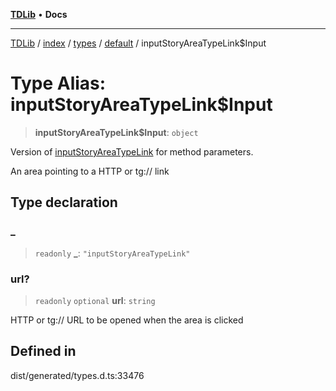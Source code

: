 [**TDLib**](../../../../../../README.md) • **Docs**

***

[TDLib](../../../../../../modules.md) / [index](../../../../../README.md) / [types](../../../README.md) / [default](../README.md) / inputStoryAreaTypeLink$Input

# Type Alias: inputStoryAreaTypeLink$Input

> **inputStoryAreaTypeLink$Input**: `object`

Version of [inputStoryAreaTypeLink](inputStoryAreaTypeLink.md) for method parameters.

An area pointing to a HTTP or tg:// link

## Type declaration

### \_

> `readonly` **\_**: `"inputStoryAreaTypeLink"`

### url?

> `readonly` `optional` **url**: `string`

HTTP or tg:// URL to be opened when the area is clicked

## Defined in

dist/generated/types.d.ts:33476
